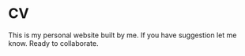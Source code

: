 # CV
This is my personal website built by me.
If you have suggestion let me know.
Ready to collaborate.

